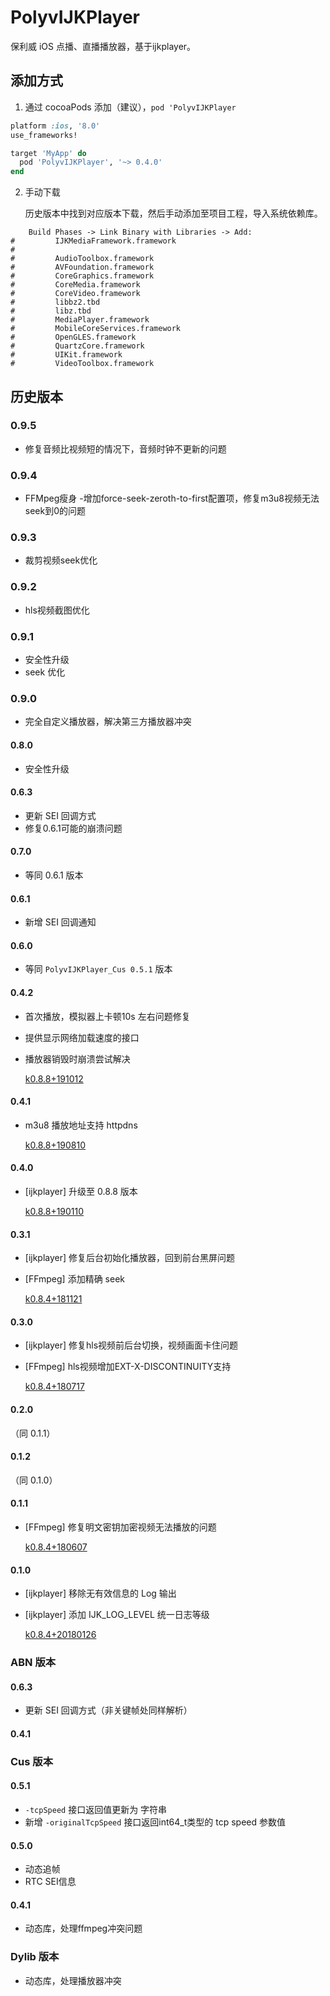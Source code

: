 # PolyvIJKPlayer
保利威 iOS 点播、直播播放器，基于ijkplayer。

## 添加方式

1. 通过 cocoaPods 添加（建议），`pod 'PolyvIJKPlayer`

```ruby
platform :ios, '8.0'
use_frameworks!

target 'MyApp' do
  pod 'PolyvIJKPlayer', '~> 0.4.0'
end
```

2. 手动下载

   历史版本中找到对应版本下载，然后手动添加至项目工程，导入系统依赖库。
   
```
    Build Phases -> Link Binary with Libraries -> Add:
#         IJKMediaFramework.framework
#
#         AudioToolbox.framework
#         AVFoundation.framework
#         CoreGraphics.framework
#         CoreMedia.framework
#         CoreVideo.framework
#         libbz2.tbd
#         libz.tbd
#         MediaPlayer.framework
#         MobileCoreServices.framework
#         OpenGLES.framework
#         QuartzCore.framework
#         UIKit.framework
#         VideoToolbox.framework
```

## 历史版本

### 0.9.5

- 修复音频比视频短的情况下，音频时钟不更新的问题

### 0.9.4

- FFMpeg瘦身
-增加force-seek-zeroth-to-first配置项，修复m3u8视频无法seek到0的问题

### 0.9.3

- 裁剪视频seek优化

### 0.9.2

- hls视频截图优化

### 0.9.1

- 安全性升级
- seek 优化


### 0.9.0 

- 完全自定义播放器，解决第三方播放器冲突

#### 0.8.0

- 安全性升级

#### 0.6.3

- 更新 SEI 回调方式
- 修复0.6.1可能的崩溃问题

#### 0.7.0

- 等同 0.6.1 版本

#### 0.6.1

- 新增 SEI 回调通知

#### 0.6.0

- 等同 `PolyvIJKPlayer_Cus 0.5.1` 版本

#### 0.4.2

- 首次播放，模拟器上卡顿10s 左右问题修复

- 提供显示网络加载速度的接口

- 播放器销毁时崩溃尝试解决

  [k0.8.8+191012](http://repo.polyv.net/ios/download/ijkplayer/vod/IJKMediaFramework-k0.8.8+191012.zip)

#### 0.4.1

- m3u8 播放地址支持 httpdns

  [k0.8.8+190810](http://repo.polyv.net/ios/download/ijkplayer/vod/IJKMediaFramework-k0.8.8+190810.zip)

#### 0.4.0

- [ijkplayer] 升级至 0.8.8 版本

  [k0.8.8+190110](http://repo.polyv.net/ios/download/ijkplayer/vod/IJKMediaFramework-k0.8.8+190110.zip)

#### 0.3.1

- [ijkplayer] 修复后台初始化播放器，回到前台黑屏问题
- [FFmpeg] 添加精确 seek

  [k0.8.4+181121](http://repo.polyv.net/ios/download/ijkplayer/vod/IJKMediaFramework-k0.8.4+181121.zip)

#### 0.3.0

- [ijkplayer] 修复hls视频前后台切换，视频画面卡住问题
- [FFmpeg] hls视频增加EXT-X-DISCONTINUITY支持

  [k0.8.4+180717](http://repo.polyv.net/ios/download/ijkplayer/vod/IJKMediaFramework-k0.8.4+180717.zip)

#### 0.2.0

（同 0.1.1）

#### 0.1.2

（同 0.1.0）

#### 0.1.1

- [FFmpeg] 修复明文密钥加密视频无法播放的问题

  [k0.8.4+180607](http://repo.polyv.net/ios/download/ijkplayer/vod/IJKMediaFramework-k0.8.4+180607.zip)

#### 0.1.0

- [ijkplayer] 移除无有效信息的 Log 输出
- [ijkplayer] 添加 IJK_LOG_LEVEL 统一日志等级

  [k0.8.4+20180126](http://repo.polyv.net/ios/download/ijkplayer/vod/ff3.3-ijk0.8.4-plv01-180126/IJKMediaFramework_0.8.4+20180126.zip)



### ABN  版本

#### 0.6.3

- 更新 SEI 回调方式（非关键帧处同样解析）

#### 0.4.1



### Cus  版本

#### 0.5.1

- `-tcpSpeed` 接口返回值更新为 字符串
- 新增  `-originalTcpSpeed` 接口返回int64_t类型的 tcp speed 参数值

#### 0.5.0

- 动态追帧
- RTC SEI信息

#### 0.4.1

- 动态库，处理ffmpeg冲突问题

### Dylib  版本

- 动态库，处理播放器冲突

